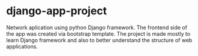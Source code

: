 # django-app-project

Network aplication using python Django framework.
The frontend side of the app was created via bootstrap template.
The project is made mostly to learn Django framework and also to better understand the structure of web applications.

